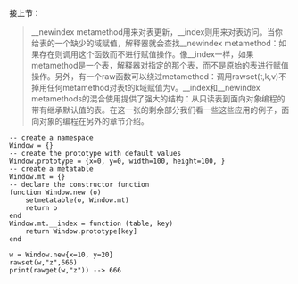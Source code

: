接上节：  

>__newindex metamethod用来对表更新，__index则用来对表访问。当你给表的一个缺少的域赋值，解释器就会查找__newindex metamethod：如果存在则调用这个函数而不进行赋值操作。像__index一样，如果metamethod是一个表，解释器对指定的那个表，而不是原始的表进行赋值操作。另外，有一个raw函数可以绕过metamethod：调用rawset(t,k,v)不掉用任何metamethod对表t的k域赋值为v。__index和__newindex metamethods的混合使用提供了强大的结构：从只读表到面向对象编程的带有继承默认值的表。在这一张的剩余部分我们看一些这些应用的例子，面向对象的编程在另外的章节介绍。

	-- create a namespace
	Window = {}
	-- create the prototype with default values
	Window.prototype = {x=0, y=0, width=100, height=100, }
	-- create a metatable
	Window.mt = {}
	-- declare the constructor function
	function Window.new (o)
	    setmetatable(o, Window.mt)
	    return o
	end
	Window.mt.__index = function (table, key)
	    return Window.prototype[key]
	end
	
	w = Window.new{x=10, y=20}
	rawset(w,"z",666)
	print(rawget(w,"z")) --> 666